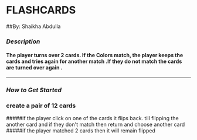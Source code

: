 # FLASHCARDS

##By: Shaikha Abdulla

### **_Description_**

#### The player turns over 2 cards. If the Colors match, the player keeps the cards and tries again for another match .If they do not match the cards are turned over again .

---

### **_How to Get Started_**

### create a pair of 12 cards

#####if the player click on one of the cards it flips back. till flipping the another card and if they don't match then return and choose another card
#####if the player matched 2 cards then it will remain flipped

